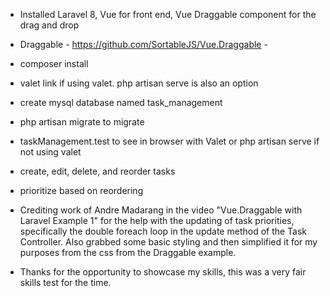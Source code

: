  - Installed Laravel 8, Vue for front end, Vue Draggable component for the drag and drop 
 - Draggable - https://github.com/SortableJS/Vue.Draggable -  
 - composer install
 - valet link if using valet. php artisan serve is also an option
 - create mysql database named task_management
 - php artisan migrate to migrate
 - taskManagement.test to see in browser with Valet or php artisan serve if not using valet
 - create, edit, delete, and reorder tasks
 - prioritize based on reordering

 - Crediting work of Andre Madarang in the video "Vue.Draggable with Laravel Example 1" for the help with the updating of task priorities, specifically the double foreach loop in the update method of the Task Controller. Also grabbed some basic styling and then simplified it for my purposes from the css from the Draggable example. 

 - Thanks for the opportunity to showcase my skills, this was a very fair skills test for the time. 
